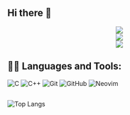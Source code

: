 ## Hi there 👋

<!--
**imlearning2024/Imlearning2024** is a ✨ _special_ ✨ repository because its `README.md` (this file) appears on your GitHub profile.

Here are some ideas to get you started:

- 🔭 I’m currently working on ...
- 🌱 I’m currently learning ...
- 👯 I’m looking to collaborate on ...
- 🤔 I’m looking for help with ...
- 💬 Ask me about ...
- 📫 How to reach me: ...
- 😄 Pronouns: ...
- ⚡ Fun fact: ...
-->

<div align="center">
  <img src="http://github-profile-summary-cards.vercel.app/api/cards/profile-details?username=imlearning2024&theme=transparent" />
</div>

<div align="center">
  <img src="http://github-profile-summary-cards.vercel.app/api/cards/stats?username=imlearning2024&theme=transparent" />
</div>

<div align="center">
  <img src="https://komarev.com/ghpvc/?username=imlearning2024&label=Profile+Views&style=for-the-badge&color=grey" />
</div>

## 👨‍💻 Languages and Tools:
![C](https://img.shields.io/badge/-C-000000?style=flat&logo=c&logoColor=ffffff&labelColor=A8B9CC)
![C++](https://img.shields.io/badge/-C++-000000?style=flat&logo=c%2B%2B&logoColor=ffffff&labelColor=00599C)
![Git](https://img.shields.io/badge/-Git-000000?style=flat&logo=git&logoColor=F05032&labelColor=ffffff)
![GitHub](https://img.shields.io/badge/-GitHub-000000?style=flat&logo=github&logoColor=000000&labelColor=ffffff)
![Neovim](https://img.shields.io/badge/-Neovim-000000?style=flat&logo=neovim&logoColor=57A143&labelColor=000000)


## 
![Top Langs](https://github-readme-stats.vercel.app/api/top-langs/?username=imlearning2024&layout=compact) 
